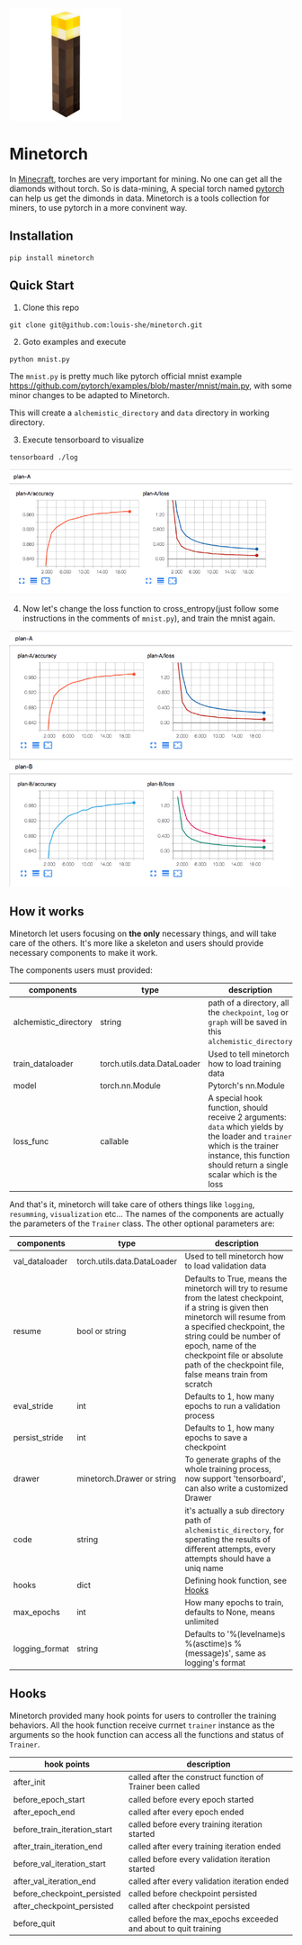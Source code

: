 ![](./images/minetorch.jpg)

# Minetorch

In [Minecraft](https://minecraft.net/), torches are very important for mining. No one can get all the diamonds without torch. So is data-mining, A special torch named [pytorch](http://pytorch.org/) can help us get the dimonds in data. Minetorch is a tools collection for miners, to use pytorch in a more convinent way.

## Installation

```
pip install minetorch
```

## Quick Start

1. Clone this repo

```
git clone git@github.com:louis-she/minetorch.git
```

2. Goto examples and execute

```
python mnist.py
```

The `mnist.py` is pretty much like pytorch official mnist example https://github.com/pytorch/examples/blob/master/mnist/main.py, with some minor changes to be adapted to Minetorch.

This will create a `alchemistic_directory` and `data` directory in working directory.

3. Execute tensorboard to visualize

```
tensorboard ./log
```

![](./images/plan-a.png)

4. Now let's change the loss function to cross_entropy(just follow some instructions in the comments of `mnist.py`), and train the mnist again.

![](./images/plan-a-b.png)

## How it works

Minetorch let users focusing on **the only** necessary things, and will take care of the others. It's more like a skeleton and users should provide necessary components to make it work.

The components users must provided:

| components | type | description |
| ---------- | ---- | ----------- |
| alchemistic_directory | string | path of a directory, all the `checkpoint`, `log` or `graph` will be saved in this `alchemistic_directory` |
| train_dataloader | torch.utils.data.DataLoader | Used to tell minetorch how to load training data |
| model | torch.nn.Module | Pytorch's nn.Module |
| loss_func | callable | A special hook function, should receive 2 arguments: `data` which yields by the loader and `trainer` which is the trainer instance, this function should return a single scalar which is the loss |

And that's it, minetorch will take care of others things like `logging`, `resumming`, `visualization` etc... The names of the components are actually the parameters of the `Trainer` class. The other optional parameters are:

| components | type | description |
| ---------- | ---- | ----------- |
| val_dataloader | torch.utils.data.DataLoader | Used to tell minetorch how to load validation data |
| resume | bool or string  | Defaults to True, means the minetorch will try to resume from the latest checkpoint, if a string is given then minetorch will resume from a specified checkpoint, the string could be number of epoch, name of the checkpoint file or absolute path of the checkpoint file, false means train from scratch|
| eval_stride  | int | Defaults to 1, how many epochs to run a validation process |
| persist_stride  | int | Defaults to 1, how many epochs to save a checkpoint |
| drawer  | minetorch.Drawer or string | To generate graphs of the whole training process, now support 'tensorboard', can also write a customized Drawer |
| code  | string | it's actually a sub directory path of `alchemistic_directory`, for sperating the results of different attempts, every attempts should have a uniq name |
| hooks | dict | Defining hook function, see [Hooks](#hooks) |
| max_epochs | int  | How many epochs to train, defaults to None, means unlimited |
| logging_format | string  | Defaults to '%(levelname)s %(asctime)s %(message)s', same as logging's format |

## Hooks

Minetorch provided many hook points for users to controller the training behaviors. All the hook function receive currnet `trainer` instance as the arguments so the hook function can access all the functions and status of `Trainer`.

| hook points | description |
| ----------- | ----------- |
| after_init | called after the construct function of Trainer been called |
| before_epoch_start | called before every epoch started |
| after_epoch_end | called after every epoch ended |
| before_train_iteration_start | called before every training iteration started |
| after_train_iteration_end  | called after every training iteration ended |
| before_val_iteration_start | called before every validation iteration started |
| after_val_iteration_end  | called after every validation iteration ended |
| before_checkpoint_persisted | called before checkpoint persisted |
| after_checkpoint_persisted | called after checkpoint persisted |
| before_quit | called before the max_epochs exceeded and about to quit training |

